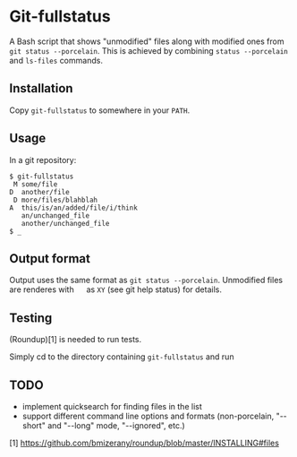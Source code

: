 # Git-fullstatus 

A Bash script that shows "unmodified" files along with modified ones from `git status --porcelain`.
This is achieved by combining `status --porcelain` and `ls-files` commands.

## Installation

Copy `git-fullstatus` to somewhere in your `PATH`.

## Usage

In a git repository:

    $ git-fullstatus
     M some/file
    D  another/file
     D more/files/blahblah
    A  this/is/an/added/file/i/think
       an/unchanged_file
       another/unchanged_file
    $ _

## Output format

Output uses the same format as `git status --porcelain`. Unmodified files are renderes with `  ` as `XY`
(see git help status) for details.

## Testing

(Roundup)[1] is needed to run tests.

Simply cd to the directory containing `git-fullstatus` and run 

## TODO

 * implement quicksearch for finding files in the list
 * support different command line options and formats (non-porcelain, "--short" and "--long" mode, "--ignored", etc.)
 
 [1] https://github.com/bmizerany/roundup/blob/master/INSTALLING#files